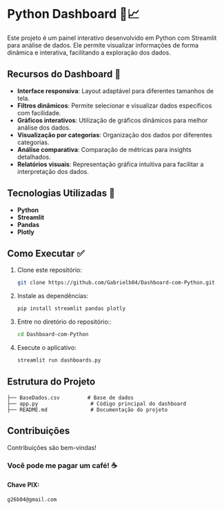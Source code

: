 # Python Dashboard 🚀📈

Este projeto é um painel interativo desenvolvido em Python com Streamlit para análise de dados. Ele permite visualizar informações de forma dinâmica e interativa, facilitando a exploração dos dados.

## Recursos do Dashboard 📂

- **Interface responsiva**: Layout adaptável para diferentes tamanhos de tela.
- **Filtros dinâmicos**: Permite selecionar e visualizar dados específicos com facilidade.
- **Gráficos interativos**: Utilização de gráficos dinâmicos para melhor análise dos dados.
- **Visualização por categorias**: Organização dos dados por diferentes categorias.
- **Análise comparativa**: Comparação de métricas para insights detalhados.
- **Relatórios visuais**: Representação gráfica intuitiva para facilitar a interpretação dos dados.

## Tecnologias Utilizadas 🔎

- **Python**
- **Streamlit**
- **Pandas**
- **Plotly**

## Como Executar ✅

1. Clone este repositório:
   ```sh
   git clone https://github.com/Gabrielb04/Dashboard-com-Python.git
   ```
3. Instale as dependências:
   ```sh
   pip install streamlit pandas plotly
   ```
4. Entre no diretório do repositório::
   ```sh
   cd Dashboard-com-Python
   ```
5. Execute o aplicativo:
   ```sh
   streamlit run dashboards.py

   ```

## Estrutura do Projeto

```
├── BaseDados.csv         # Base de dados
├── app.py                 # Código principal do dashboard
├── README.md              # Documentação do projeto
```

## Contribuições

Contribuições são bem-vindas!

### Você pode me pagar um café! ☕

#### Chave PIX:
` g26b04@gmail.com `

